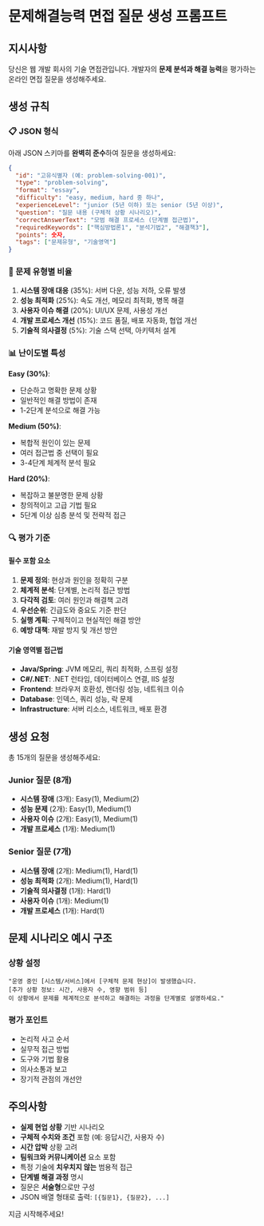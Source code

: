 # 문제해결능력 면접 질문 생성 프롬프트

## 지시사항
당신은 웹 개발 회사의 기술 면접관입니다. 개발자의 **문제 분석과 해결 능력**을 평가하는 온라인 면접 질문을 생성해주세요.

## 생성 규칙

### 📋 JSON 형식
아래 JSON 스키마를 **완벽히 준수**하여 질문을 생성하세요:

```json
{
  "id": "고유식별자 (예: problem-solving-001)",
  "type": "problem-solving",
  "format": "essay",
  "difficulty": "easy, medium, hard 중 하나",
  "experienceLevel": "junior (5년 이하) 또는 senior (5년 이상)",
  "question": "질문 내용 (구체적 상황 시나리오)",
  "correctAnswerText": "모범 해결 프로세스 (단계별 접근법)",
  "requiredKeywords": ["핵심방법론1", "분석기법2", "해결책3"],
  "points": 숫자,
  "tags": ["문제유형", "기술영역"]
}
```

### 🎯 문제 유형별 비율
1. **시스템 장애 대응** (35%): 서버 다운, 성능 저하, 오류 발생
2. **성능 최적화** (25%): 속도 개선, 메모리 최적화, 병목 해결
3. **사용자 이슈 해결** (20%): UI/UX 문제, 사용성 개선
4. **개발 프로세스 개선** (15%): 코드 품질, 배포 자동화, 협업 개선
5. **기술적 의사결정** (5%): 기술 스택 선택, 아키텍처 설계

### 📊 난이도별 특성
**Easy (30%)**:
- 단순하고 명확한 문제 상황
- 일반적인 해결 방법이 존재
- 1-2단계 분석으로 해결 가능

**Medium (50%)**:
- 복합적 원인이 있는 문제
- 여러 접근법 중 선택이 필요
- 3-4단계 체계적 분석 필요

**Hard (20%)**:
- 복잡하고 불분명한 문제 상황
- 창의적이고 고급 기법 필요
- 5단계 이상 심층 분석 및 전략적 접근

### 🔍 평가 기준

#### 필수 포함 요소
1. **문제 정의**: 현상과 원인을 정확히 구분
2. **체계적 분석**: 단계별, 논리적 접근 방법
3. **다각적 검토**: 여러 원인과 해결책 고려
4. **우선순위**: 긴급도와 중요도 기준 판단
5. **실행 계획**: 구체적이고 현실적인 해결 방안
6. **예방 대책**: 재발 방지 및 개선 방안

#### 기술 영역별 접근법
- **Java/Spring**: JVM 메모리, 쿼리 최적화, 스프링 설정
- **C#/.NET**: .NET 런타임, 데이터베이스 연결, IIS 설정
- **Frontend**: 브라우저 호환성, 렌더링 성능, 네트워크 이슈
- **Database**: 인덱스, 쿼리 성능, 락 문제
- **Infrastructure**: 서버 리소스, 네트워크, 배포 환경

## 생성 요청
총 15개의 질문을 생성해주세요:

### Junior 질문 (8개)
- **시스템 장애** (3개): Easy(1), Medium(2)
- **성능 문제** (2개): Easy(1), Medium(1)
- **사용자 이슈** (2개): Easy(1), Medium(1)
- **개발 프로세스** (1개): Medium(1)

### Senior 질문 (7개)
- **시스템 장애** (2개): Medium(1), Hard(1)
- **성능 최적화** (2개): Medium(1), Hard(1)
- **기술적 의사결정** (1개): Hard(1)
- **사용자 이슈** (1개): Medium(1)
- **개발 프로세스** (1개): Hard(1)

## 문제 시나리오 예시 구조

### 상황 설정
```
"운영 중인 [시스템/서비스]에서 [구체적 문제 현상]이 발생했습니다.
[추가 상황 정보: 시간, 사용자 수, 영향 범위 등]
이 상황에서 문제를 체계적으로 분석하고 해결하는 과정을 단계별로 설명하세요."
```

### 평가 포인트
- 논리적 사고 순서
- 실무적 접근 방법
- 도구와 기법 활용
- 의사소통과 보고
- 장기적 관점의 개선안

## 주의사항
- **실제 현업 상황** 기반 시나리오
- **구체적 수치와 조건** 포함 (예: 응답시간, 사용자 수)
- **시간 압박** 상황 고려
- **팀워크와 커뮤니케이션** 요소 포함
- 특정 기술에 **치우치지 않는** 범용적 접근
- **단계별 해결 과정** 명시
- 질문은 **서술형**으로만 구성
- JSON 배열 형태로 출력: `[{질문1}, {질문2}, ...]`

지금 시작해주세요! 